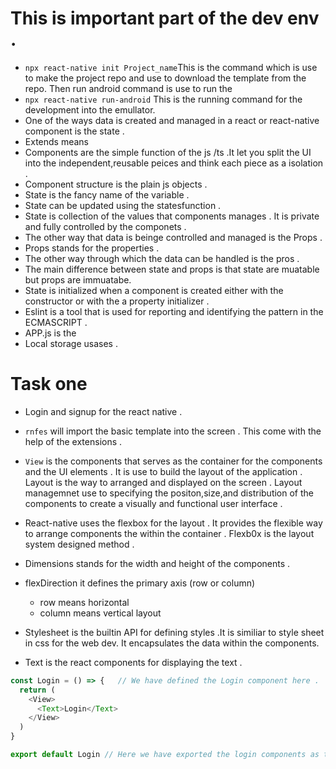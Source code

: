 # This is important part of the dev env .
- `npx react-native init Project_name`This is the command which is use to make the project repo and use to download the template from the repo. Then run android command is use to run the 
- `npx react-native run-android` This is the running command for the development into the emullator.
- One of the ways data is created and managed  in a react or react-native component  is the state .
- Extends means 
- Components are the simple function of the js /ts .It let you split the UI  into the independent,reusable peices and think each piece as a isolation .
- Component structure is the plain js objects .
- State is the fancy name of the variable .
- State can be updated using the statesfunction .
- State is collection of the values that components manages . It is private and fully controlled by the componets .
- The other way that data is beinge controlled and managed is the Props .
- Props stands for the properties .
- The other way through which the data can be handled is the pros .
- The main difference between  state and props is that state are  muatable but props are immuatabe.
- State is initialized when a component is created either with the constructor or with the a property initializer .  
- Eslint is a tool that is used for reporting and identifying the pattern in the ECMASCRIPT .
- APP.js is the 
- Local storage usases .
# Task one
- Login and signup for the react native .
- `rnfes` will import the basic template into the screen . This come with the help of the extensions .
- `View` is the components that serves as the container for the components and the UI elements . It is use to build the layout of the application . Layout is the way to arranged and displayed on the screen . Layout managemnet use to specifying the positon,size,and distribution of the components to create a visually  and functional user interface .
-  React-native uses the flexbox for the layout . It provides the flexible way to arrange components the within the container . Flexb0x is the layout system designed method .
- Dimensions stands for the width and height of the components .
- flexDirection it defines the primary axis (row or column)
  - row means horizontal
  - column means vertical layout 

- Stylesheet is the  builtin API for defining styles .It is similiar to style sheet in css for the web dev. It encapsulates the data within the components.
- Text is the react components for displaying the text .
```JavaScript
const Login = () => {   // We have defined the Login component here .
  return (
    <View>
      <Text>Login</Text>
    </View>
  )
}

export default Login // Here we have exported the login components as the default module form this area


```
